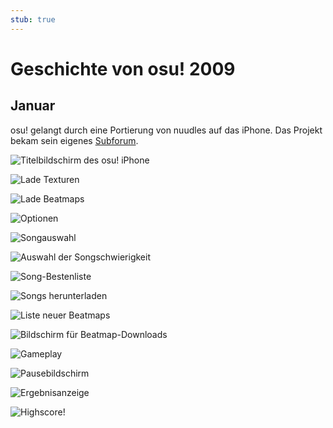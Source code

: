 ```yaml
---
stub: true
---
```


# Geschichte von osu! 2009

## Januar

osu! gelangt durch eine Portierung von nuudles auf das iPhone. Das Projekt bekam sein eigenes [Subforum](https://osu.ppy.sh/community/forums/47).

![](img/2009-01_01.jpg "Titelbildschirm des osu! iPhone")

![](img/2009-01_02.jpg "Lade Texturen")

![](img/2009-01_03.jpg "Lade Beatmaps")

![](img/2009-01_04.jpg "Optionen")

![](img/2009-01_05.jpg "Songauswahl")

![](img/2009-01_06.jpg "Auswahl der Songschwierigkeit")

![](img/2009-01_07.jpg "Song-Bestenliste")

![](img/2009-01_08.jpg "Songs herunterladen")

![](img/2009-01_09.jpg "Liste neuer Beatmaps")

![](img/2009-01_10.jpg "Bildschirm für Beatmap-Downloads")

![](img/2009-01_11.jpg "Gameplay")

![](img/2009-01_12.jpg "Pausebildschirm")

![](img/2009-01_13.jpg "Ergebnisanzeige")

![](img/2009-01_14.jpg "Highscore!")
